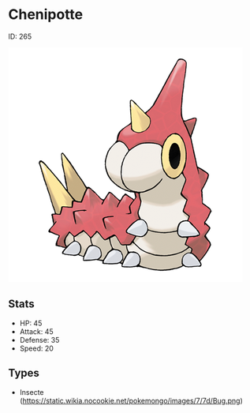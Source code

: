 # Chenipotte


ID: 265

![](https://raw.githubusercontent.com/PokeAPI/sprites/master/sprites/pokemon/other/official-artwork/265.png "Chenipotte")

## Stats


 - HP: 45
 - Attack: 45
 - Defense: 35
 - Speed: 20

## Types


 - Insecte (https://static.wikia.nocookie.net/pokemongo/images/7/7d/Bug.png)

